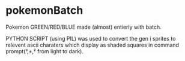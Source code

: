# pokemonBatch
Pokemon GREEN/RED/BLUE made (almost) entierly with batch.

PYTHON SCRIPT (using PIL) was used to convert the gen i sprites to relevent ascii charaters which display as shaded squares in command prompt(°,±,² from light to dark).
